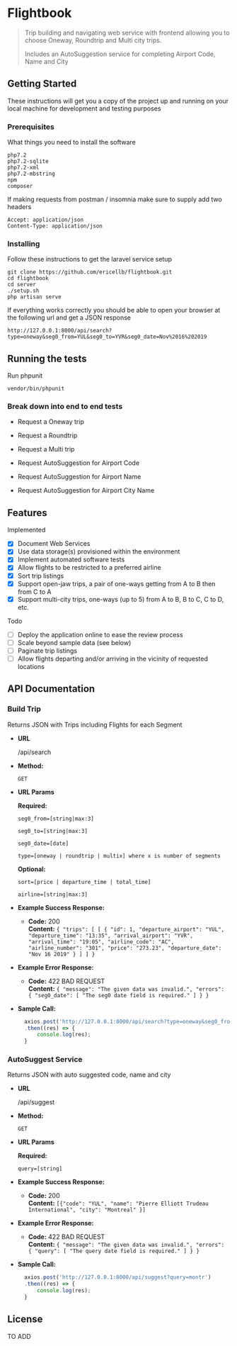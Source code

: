 # Flightbook

> Trip building and navigating web service with frontend allowing you to choose Oneway, Roundtrip and Multi city trips.
>
> Includes an AutoSuggestion service for completing Airport Code, Name and City

## Getting Started

These instructions will get you a copy of the project up and running on your local machine for development and testing purposes

### Prerequisites

What things you need to install the software

```
php7.2
php7.2-sqlite
php7.2-xml
php7.2-mbstring
npm
composer
```

If making requests from postman / insomnia make sure to supply add two headers

```
Accept: application/json
Content-Type: application/json
```

### Installing

Follow these instructions to get the laravel service setup

```
git clone https://github.com/ericellb/flightbook.git
cd flightbook
cd server
./setup.sh
php artisan serve
```

If everything works correctly you should be able to open your browser at the following url and get a JSON response

```
http://127.0.0.1:8000/api/search?type=oneway&seg0_from=YUL&seg0_to=YVR&seg0_date=Nov%2016%202019
```

## Running the tests

Run phpunit

```
vendor/bin/phpunit
```

### Break down into end to end tests

- Request a Oneway trip

- Request a Roundtrip

- Request a Multi trip

- Request AutoSuggestion for Airport Code

- Request AutoSuggestion for Airport Name

- Request AutoSuggestion for Airport City Name

## Features

Implemented

- [x] Document Web Services
- [x] Use data storage(s) provisioned within the environment
- [x] Implement automated software tests
- [x] Allow flights to be restricted to a preferred airline
- [x] Sort trip listings
- [x] Support open-jaw trips, a pair of one-ways getting from A to B then from C to A
- [x] Support multi-city trips, one-ways (up to 5) from A to B, B to C, C to D, etc.

Todo

- [ ] Deploy the application online to ease the review process
- [ ] Scale beyond sample data (see below)
- [ ] Paginate trip listings
- [ ] Allow flights departing and/or arriving in the vicinity of requested locations

## API Documentation

### Build Trip

Returns JSON with Trips including Flights for each Segment

- **URL**

  /api/search

- **Method:**

  `GET`

- **URL Params**

  **Required:**

  `seg0_from=[string|max:3]`

  `seg0_to=[string|max:3]`

  `seg0_date=[date]`

  `type=[oneway | roundtrip | multix] where x is number of segments`

  **Optional:**

  `sort=[price | departure_time | total_time]`

  `airline=[string|max:3]`

* **Example Success Response:**

  - **Code:** 200 <br />
    **Content:** `{ "trips": [ [ { "id": 1, "departure_airport": "YUL", "departure_time": "13:35", "arrival_airport": "YVR", "arrival_time": "19:05", "airline_code": "AC", "airline_number": "301", "price": "273.23", "departure_date": "Nov 16 2019" } ] ] }`

- **Example Error Response:**

  - **Code:** 422 BAD REQUEST <br />
    **Content:** `{ "message": "The given data was invalid.", "errors": { "seg0_date": [ "The seg0 date field is required." ] } }`

* **Sample Call:**

  ```javascript
    axios.post('http://127.0.0.1:8000/api/search?type=oneway&seg0_from=YUL&seg0_to=YVR&segd0_date=Nov 16 2019')
    .then((res) => {
    	console.log(res);
    }
  ```

### AutoSuggest Service

Returns JSON with auto suggested code, name and city

- **URL**

  /api/suggest

- **Method:**

  `GET`

- **URL Params**

  **Required:**

  `query=[string]`

* **Example Success Response:**

  - **Code:** 200 <br />
    **Content:** `[{"code": "YUL", "name": "Pierre Elliott Trudeau International", "city": "Montreal" }]`

- **Example Error Response:**

  - **Code:** 422 BAD REQUEST <br />
    **Content:** `{ "message": "The given data was invalid.", "errors": { "query": [ "The query date field is required." ] } }`

* **Sample Call:**

  ```javascript
    axios.post('http://127.0.0.1:8000/api/suggest?query=montr')
    .then((res) => {
    	console.log(res);
    }
  ```

## License

TO ADD
